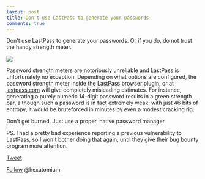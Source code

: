 ```yaml
---
layout: post
title: Don't use LastPass to generate your passwords 
comments: true
---
```

 
 Don't use LastPass to generate your passwords. Or if you do, do not trust the handy strength meter.
 
 <img src=http://trustprobe.com/images/lpgen.png>
 
 Password strength meters are notoriously unreliable and LastPass is unfortunately no exception.
 Depending on what options are configured, the password strength meter inside the LastPass browser plugin, or at <a href=https://lastpass.com/generatepassword.php>lastpass.com</a> will give completely misleading estimates. For instance, generating a purely numeric 14-digit password results in a green strength bar, although such a password is in fact extremely weak: with just 46 bits of entropy, it would be bruteforced in minutes by even a modest cracking rig.
 
 
 Don't get burned. Just use a proper, native password manager.
 
 PS. I had a pretty bad experience reporting a previous vulnerability to LastPass, so I won't bother doing that again, until they give their bug bounty program more attention.

<a href="http://twitter.com/share" class="twitter-share-button" 
data-url="http://hexatomium.github.io//2016/09/05/lastpass-password-meter-broken/" data-text="Don't use LastPass to generate your passwords"  data-count="horizontal">Tweet</a>
<script type="text/javascript" src="http://platform.twitter.com/widgets.js"></script>

<A href=https://twitter.com/hexatomium>Follow</A> @hexatomium
